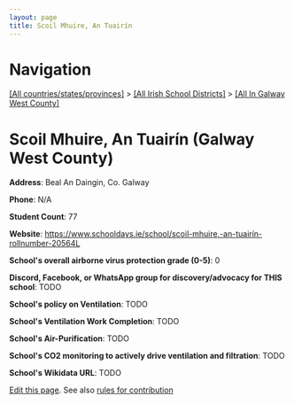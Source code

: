 ```yaml
---
layout: page
title: Scoil Mhuire, An Tuairín
---
```

# Navigation

[[All countries/states/provinces]](../../..) > [[All Irish School Districts]](../..) > [[All In Galway West County]](..)

# Scoil Mhuire, An Tuairín (Galway West County)

**Address**: Beal An Daingin, Co. Galway

**Phone**: N/A

**Student Count**: 77

**Website**: <https://www.schooldays.ie/school/scoil-mhuire,-an-tuairín-rollnumber-20564L>

**School's overall airborne virus protection grade (0-5)**: 0

**Discord, Facebook, or WhatsApp group for discovery/advocacy for THIS school**: TODO

**School's policy on Ventilation**: TODO

**School's Ventilation Work Completion**: TODO

**School's Air-Purification**: TODO

**School's CO2 monitoring to actively drive ventilation and filtration**: TODO

**School's Wikidata URL**: TODO


[Edit this page](https://github.com/ventilate-schools/Ireland/edit/main/./Galway_West_County/Scoil_Mhuire,_An_Tuairín.md). See also [rules for contribution](../../../contribution-rules/)